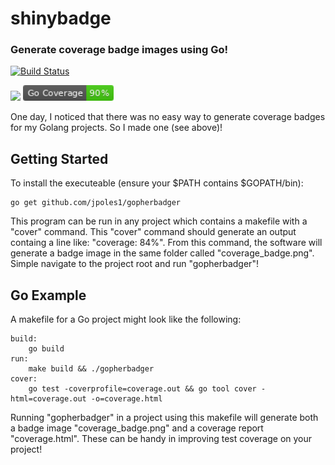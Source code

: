 # shinybadge
### Generate coverage badge images using Go!

[![Build Status](https://travis-ci.org/vikas-garud/shinybadge.svg?branch=master)](https://travis-ci.org/vikas-garud/shinybadge)


<a href="https://ci.jpoles1.com/jpoles1/gopherbadger"><img src="https://ci.jpoles1.com/api/badges/jpoles1/gopherbadger/status.svg" height="25"/></a>     <img src="https://raw.githubusercontent.com/jpoles1/gopherbadger/master/coverage_badge.png" height="25"/>

One day, I noticed that there was no easy way to generate coverage badges for my Golang projects. So I made one (see above)! 

## Getting Started 

To install the executeable (ensure your $PATH contains $GOPATH/bin):

```
go get github.com/jpoles1/gopherbadger
```

This program can be run in any project which contains a makefile with a "cover" command. This "cover" command should generate an output containg a line like: "coverage: 84%". From this command, the software will generate a badge image in the same folder called "coverage_badge.png". Simple navigate to the project root and run "gopherbadger"!

## Go Example

A makefile for a Go project might look like the following:

```
build:
	go build
run:
	make build && ./gopherbadger
cover:
	go test -coverprofile=coverage.out && go tool cover -html=coverage.out -o=coverage.html
```

Running "gopherbadger" in a project using this makefile will generate both a badge image "coverage_badge.png" and a coverage report "coverage.html". These can be handy in improving test coverage on your project!